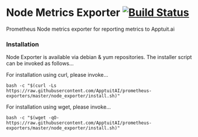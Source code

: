 # Node Metrics Exporter [![Build Status](https://www.travis-ci.org/ApptuitAI/prometheus-exporters.svg?branch=master)](https://www.travis-ci.org/ApptuitAI/prometheus-exporters)

Prometheus Node metrics exporter for reporting metrics to Apptuit.ai

### Installation

Node Exporter is available via debian & yum repositories. The installer script 
can be invoked as follows...

For installation using curl, please invoke...
 
```
bash -c "$(curl -Ls https://raw.githubusercontent.com/ApptuitAI/prometheus-exporters/master/node_exporter/install.sh)"
``` 

For installation using wget, please invoke...

```
bash -c "$(wget -qO- https://raw.githubusercontent.com/ApptuitAI/prometheus-exporters/master/node_exporter/install.sh)"
```
